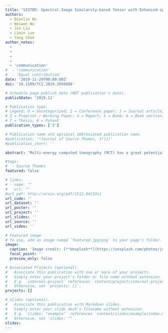 ```yaml
---
title: 'SISTER: Spectral-Image Similarity-based Tensor with Enhanced-sparsity Reconstruction for Sparse-view Multi-energy CT'
authors:
  - Dianlin Hu
  - Weiwen Wu
  - Jin Liu
  - Limin Luo
  - Yang Chen
author_notes:
  -
  -
  -
  -
  - 'communication'
#  - 'communication'
#  - 'Equal contribution'
date: '2019-11-29T00:00:00Z'
doi: '10.1109/TCI.2019.2956886'

# Schedule page publish date (NOT publication's date).
publishDate: '2019.11'

# Publication type.
# Legend: 0 = Uncategorized; 1 = Conference paper; 2 = Journal article;
# 3 = Preprint / Working Paper; 4 = Report; 5 = Book; 6 = Book section;
# 7 = Thesis; 8 = Patent
publication_types: ['2']

# Publication name and optional abbreviated publication name.
#publication: '*Journal of Source Themes, 1*(1)'
#publication_short: ''

abstract: 'Multi-energy computed tomography (MCT) has a great potential in material decomposition, tissue characterization, lesion detection, and other applications. However, the severe noise that exists within projections makes it difficult to obtain high-quality MCT images. To overcome this limitation, we propose a method termed Spectral-Image Similarity-based Tensor with Enhanced-sparsity Reconstruction (SISTER) method. SISTER utilizes the non-local feature similarity in the spatial-spectral domain by clustering similar spatial-spectral patches within non-local window-to a 4th-order tensor group. Compared with the image gradient L0-norm with tensor dictionary learning (L 0 TDL) method, by adopting tensor decomposition rather than tensor dictionary learning, SISTER overcomes the instability of tensor dictionary. Besides, in our SISTER method the weight coefficients update strategy is also optimized. Both numerical simulation and preclinical dataset were performed to evaluate and validate the performance of SISTER. Qualitative and quantitative results show that the proposed method can lead to a promising improvement of edge preservation, finer feature recovery, and noise suppression.'

#tags:
#  - Source Themes
featured: false

# links:
# - name: ""
#   url: ""
#url_pdf: http://arxiv.org/pdf/1512.04133v1
url_code: ''
url_dataset: ''
url_poster: ''
url_project: ''
url_slides: ''
url_source: ''
url_video: ''

# Featured image
# To use, add an image named `featured.jpg/png` to your page's folder.
image:
  caption: 'Image credit: [**Unsplash**](https://unsplash.com/photos/jdD8gXaTZsc)'
  focal_point: ''
  preview_only: false

# Associated Projects (optional).
#   Associate this publication with one or more of your projects.
#   Simply enter your project's folder or file name without extension.
#   E.g. `internal-project` references `content/project/internal-project/index.md`.
#   Otherwise, set `projects: []`.
projects: []

# Slides (optional).
#   Associate this publication with Markdown slides.
#   Simply enter your slide deck's filename without extension.
#   E.g. `slides: "example"` references `content/slides/example/index.md`.
#   Otherwise, set `slides: ""`.
slides:
---
```

